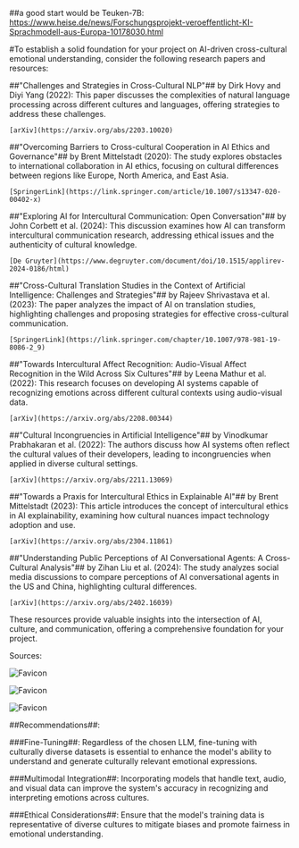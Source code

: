 ##a good start would be Teuken-7B:
https://www.heise.de/news/Forschungsprojekt-veroeffentlicht-KI-Sprachmodell-aus-Europa-10178030.html


#To establish a solid foundation for your project on AI-driven cross-cultural emotional understanding, consider the following research papers and resources:

##"Challenges and Strategies in Cross-Cultural NLP"## by Dirk Hovy and Diyi Yang (2022): This paper discusses the complexities of natural language processing across different cultures and languages, offering strategies to address these challenges.
    
    [arXiv](https://arxiv.org/abs/2203.10020)
    
##"Overcoming Barriers to Cross-cultural Cooperation in AI Ethics and Governance"## by Brent Mittelstadt (2020): The study explores obstacles to international collaboration in AI ethics, focusing on cultural differences between regions like Europe, North America, and East Asia.
    
    [SpringerLink](https://link.springer.com/article/10.1007/s13347-020-00402-x)
    
##"Exploring AI for Intercultural Communication: Open Conversation"## by John Corbett et al. (2024): This discussion examines how AI can transform intercultural communication research, addressing ethical issues and the authenticity of cultural knowledge.
    
    [De Gruyter](https://www.degruyter.com/document/doi/10.1515/applirev-2024-0186/html)
    
##"Cross-Cultural Translation Studies in the Context of Artificial Intelligence: Challenges and Strategies"## by Rajeev Shrivastava et al. (2023): The paper analyzes the impact of AI on translation studies, highlighting challenges and proposing strategies for effective cross-cultural communication.
    
    [SpringerLink](https://link.springer.com/chapter/10.1007/978-981-19-8086-2_9)
    
##"Towards Intercultural Affect Recognition: Audio-Visual Affect Recognition in the Wild Across Six Cultures"## by Leena Mathur et al. (2022): This research focuses on developing AI systems capable of recognizing emotions across different cultural contexts using audio-visual data.
    
    [arXiv](https://arxiv.org/abs/2208.00344)
    
##"Cultural Incongruencies in Artificial Intelligence"## by Vinodkumar Prabhakaran et al. (2022): The authors discuss how AI systems often reflect the cultural values of their developers, leading to incongruencies when applied in diverse cultural settings.
    
    [arXiv](https://arxiv.org/abs/2211.13069)
    
##"Towards a Praxis for Intercultural Ethics in Explainable AI"## by Brent Mittelstadt (2023): This article introduces the concept of intercultural ethics in AI explainability, examining how cultural nuances impact technology adoption and use.
    
    [arXiv](https://arxiv.org/abs/2304.11861)
    
##"Understanding Public Perceptions of AI Conversational Agents: A Cross-Cultural Analysis"## by Zihan Liu et al. (2024): The study analyzes social media discussions to compare perceptions of AI conversational agents in the US and China, highlighting cultural differences.
    
    [arXiv](https://arxiv.org/abs/2402.16039)
    

These resources provide valuable insights into the intersection of AI, culture, and communication, offering a comprehensive foundation for your project.

Sources:

![Favicon](https://www.google.com/s2/favicons?domain=https://www.degruyter.com&sz=32)

![Favicon](https://www.google.com/s2/favicons?domain=https://link.springer.com&sz=32)

![Favicon](https://www.google.com/s2/favicons?domain=https://arxiv.org&sz=32)


##Recommendations##:

###Fine-Tuning##: Regardless of the chosen LLM, fine-tuning with culturally diverse datasets is essential to enhance the model's ability to understand and generate culturally relevant emotional expressions.
    
###Multimodal Integration##: Incorporating models that handle text, audio, and visual data can improve the system's accuracy in recognizing and interpreting emotions across cultures.
    
###Ethical Considerations##: Ensure that the model's training data is representative of diverse cultures to mitigate biases and promote fairness in emotional understanding.
